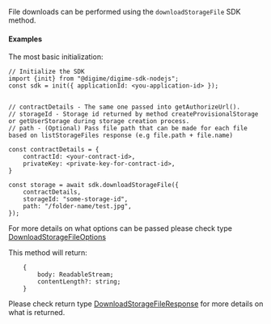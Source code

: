 File downloads can be performed using the `downloadStorageFile` SDK method.

#### Examples
The most basic initialization:

```
// Initialize the SDK
import {init} from "@digime/digime-sdk-nodejs";
const sdk = init({ applicationId: <you-application-id> });


// contractDetails - The same one passed into getAuthorizeUrl().
// storageId - Storage id returned by method createProvisionalStorage or getUserStorage during storage creation process.
// path - (Optional) Pass file path that can be made for each file based on listStorageFiles response (e.g file.path + file.name)

const contractDetails = {
    contractId: <your-contract-id>,
    privateKey: <private-key-for-contract-id>,
}

const storage = await sdk.downloadStorageFile({
    contractDetails,
    storageId: "some-storage-id",
    path: "/folder-name/test.jpg",
});

```

For more details on what options can be passed please check type [DownloadStorageFileOptions](../../../interfaces/Types.DownloadStorageFileOptions.html)

This method will return:

```
    {
        body: ReadableStream;
        contentLength?: string;
    }
```

Please check return type [DownloadStorageFileResponse](../../../interfaces/Types.DownloadStorageFileResponse.html) for more details on what is returned.
